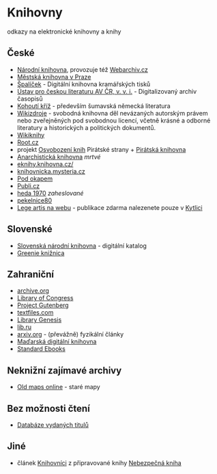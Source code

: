 # Knihovny
odkazy na elektronické knihovny a knihy

## České

- [Národní knihovna](http://www.nkp.cz/digitalni-knihovna), provozuje též [Webarchiv.cz](http://webarchiv.cz/cs/katalog-stranek)
- [Městská knihovna v Praze](http://www.mlp.cz/cz/projekty/e-knihovna/)
- [Špalíček](http://www.spalicek.net/) - Digitální knihovna kramářských tisků
- [Ústav pro českou literaturu AV ČR, v. v. i.](http://archiv.ucl.cas.cz/)  - Digitalizovaný archiv časopisů
- [Kohoutí kříž](http://kohoutikriz.org/) - především šumavská německá literatura
- [Wikizdroje](http://cs.wikisource.org) - svobodná knihovna děl nevázaných autorským právem nebo zveřejněných pod svobodnou licencí, včetně krásné a odborné literatury a historických a politických dokumentů. 
- [Wikiknihy](http://cs.wikibooks.org)
- [Root.cz](http://www.root.cz/knihy/)
- projekt [Osvobození knih](http://www.pirati.cz/knihy) Pirátské strany + [Pirátská knihovna](https://wiki.pirati.cz/kci/knihovna)
- [Anarchistická knihovna](http://www.jaime.cz/node/2) *mrtvé*
- [eknihy.knihovna.cz/](http://eknihy.knihovna.cz/)
- [knihovnicka.mysteria.cz](http://knihovnicka.mysteria.cz/)
- [Pod okapem](http://www.podokapem.cz/)
- [Publi.cz](https://publi.cz/knihovny/)
- [heda 1970](http://uloz.to/soubory/heda1970/knihovna/) *zaheslované*
- [pekelnice80](https://uloz.to/soubory/pekelnice80/knihovna)
- [Lege artis na webu](http://lege.cz/) - publikace zdarma nalezenete pouze v [Kytlici](http://lege.cz/kytlice.htm)

## Slovenské

- [Slovenská národní knihovna](http://www.snk.sk/sk/katalogy/hlavne-katalogy/katalog-digitalna-kniznica.html) - digitální katalog
- [Greenie knižnica](http://knihy.rs-design.sk/)

## Zahraniční

- [archive.org](https://archive.org/details/texts/v2)
- [Library of Congress](http://www.loc.gov)
- [Project Gutenberg](https://www.gutenberg.org/)
- [textfiles.com](http://textfiles.com/)
- [Library Genesis](http://libgen.io)
- [lib.ru](http://lib.ru/)
- [arxiv.org](http://arxiv.org/) - (převážně) fyzikální články
- [Maďarská digitální knihovna](http://mek.oszk.hu/html/torteneteng.html)
- [Standard Ebooks](https://standardebooks.org/)

## Neknižní zajímavé archivy

- [Old maps online](http://www.oldmapsonline.org/) - staré mapy

## Bez možnosti čtení

- [Databáze vydaných titulů](http://www.sckn.cz/ceskeknihy/)

## Jiné

- článek [Knihovníci](http://nebezpecnakniha.blog.root.cz/2013/07/26/knihovnici/) z připravované knihy [Nebezpečná kniha](http://eldar.cz/kniha/) 
